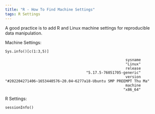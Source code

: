 ```yaml
---
title: "R - How To Find Machine Settings"
tags: R Settings
---
```


A good practice is to add R and Linux machine settings for reproducible data manipulation.

Machine Settings:
```{r}
Sys.info()[c(1:3,5)]
```
                                                           sysname 
                                                           "Linux" 
                                                           release 
                                         "5.17.5-76051705-generic" 
                                                           version 
    "#202204271406~1653440576~20.04~6277a18-Ubuntu SMP PREEMPT Thu Ma" 
                                                           machine 
                                                          "x86_64" 

R Settings:
```{r}
sessionInfo()
```

